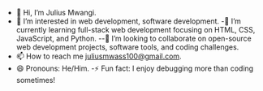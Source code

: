 - 👋 Hi, I’m Julius Mwangi.
- 👀 I’m interested in web development, software development.
 -🌱 I’m currently learning full-stack web development focusing on HTML, CSS, JavaScript, and Python.
 --💞️ I’m looking to collaborate on open-source web development projects, software tools, and coding challenges.
- 📫 How to reach me juliusmwass100@gmail.com.
- 😄 Pronouns: He/Him.
-⚡ Fun fact: I enjoy debugging more than coding sometimes!

<!---
juliusmwas/juliusmwas is a ✨ special ✨ repository because its `README.md` (this file) appears on your GitHub profile.
You can click the Preview link to take a look at your changes.
--->
